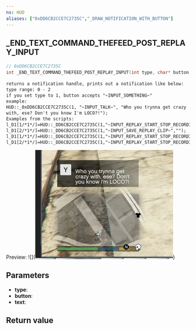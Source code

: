 ```yaml
---
ns: HUD
aliases: ["0xDD6CB2CCE7C2735C","_DRAW_NOTIFICATION_WITH_BUTTON"]
---
```

## _END_TEXT_COMMAND_THEFEED_POST_REPLAY_INPUT

```c
// 0xDD6CB2CCE7C2735C
int _END_TEXT_COMMAND_THEFEED_POST_REPLAY_INPUT(int type, char* button, char* text);
```

```
returns a notification handle, prints out a notification like below:
type range: 0 - 2
if you set type to 1, button accepts "~INPUT_SOMETHING~"
example:
HUD::_0xDD6CB2CCE7C2735C(1, "~INPUT_TALK~", "Who you trynna get crazy with, ese? Don't you know I'm LOCO?!");
Examples from the scripts:
l_D1[1/*1*/]=HUD::_DD6CB2CCE7C2735C(1,"~INPUT_REPLAY_START_STOP_RECORDING~","");
l_D1[2/*1*/]=HUD::_DD6CB2CCE7C2735C(1,"~INPUT_SAVE_REPLAY_CLIP~","");
l_D1[1/*1*/]=HUD::_DD6CB2CCE7C2735C(1,"~INPUT_REPLAY_START_STOP_RECORDING~","");
l_D1[2/*1*/]=HUD::_DD6CB2CCE7C2735C(1,"~INPUT_REPLAY_START_STOP_RECORDING_SECONDARY~","");
```

Preview:
![](![alt text](image.png))

## Parameters
* **type**: 
* **button**: 
* **text**: 

## Return value

